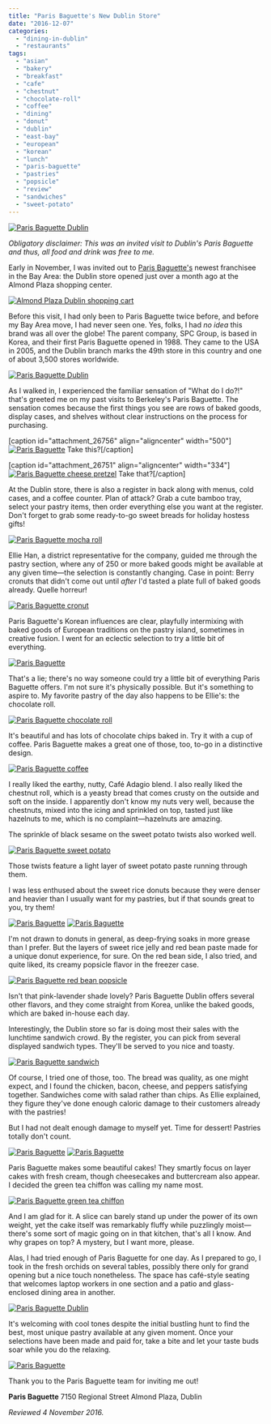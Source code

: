 ```yaml
---
title: "Paris Baguette's New Dublin Store"
date: "2016-12-07"
categories: 
  - "dining-in-dublin"
  - "restaurants"
tags: 
  - "asian"
  - "bakery"
  - "breakfast"
  - "cafe"
  - "chestnut"
  - "chocolate-roll"
  - "coffee"
  - "dining"
  - "donut"
  - "dublin"
  - "east-bay"
  - "european"
  - "korean"
  - "lunch"
  - "paris-baguette"
  - "pastries"
  - "popsicle"
  - "review"
  - "sandwiches"
  - "sweet-potato"
---
```


[![Paris Baguette Dublin](http://s3.amazonaws.com/thegourmez-wpmedia/2016/12/ParisBaguette_45-500x326.jpg)](http://s3.amazonaws.com/thegourmez-wpmedia/2016/12/ParisBaguette_45.jpg)

_Obligatory disclaimer: This was an invited visit to Dublin's Paris Baguette and thus, all food and drink was free to me._

Early in November, I was invited out to [Paris Baguette's](http://www.parisbaguetteusa.com/) newest franchisee in the Bay Area: the Dublin store opened just over a month ago at the Almond Plaza shopping center.

[![Almond Plaza Dublin shopping cart](http://s3.amazonaws.com/thegourmez-wpmedia/2016/12/ParisBaguette_44-389x500.jpg)](http://s3.amazonaws.com/thegourmez-wpmedia/2016/12/ParisBaguette_44.jpg)

Before this visit, I had only been to Paris Baguette twice before, and before my Bay Area move, I had never seen one. Yes, folks, I had _no idea_ this brand was all over the globe! The parent company, SPC Group, is based in Korea, and their first Paris Baguette opened in 1988. They came to the USA in 2005, and the Dublin branch marks the 49th store in this country and one of about 3,500 stores worldwide.

[![Paris Baguette Dublin](http://s3.amazonaws.com/thegourmez-wpmedia/2016/12/ParisBaguette_01-500x334.jpg)](http://s3.amazonaws.com/thegourmez-wpmedia/2016/12/ParisBaguette_01.jpg)

As I walked in, I experienced the familiar sensation of "What do I do?!" that's greeted me on my past visits to Berkeley's Paris Baguette. The sensation comes because the first things you see are rows of baked goods, display cases, and shelves without clear instructions on the process for purchasing.

\[caption id="attachment\_26756" align="aligncenter" width="500"\][![Paris Baguette](http://s3.amazonaws.com/thegourmez-wpmedia/2016/12/ParisBaguette_32-500x354.jpg)](http://s3.amazonaws.com/thegourmez-wpmedia/2016/12/ParisBaguette_32.jpg) Take this?\[/caption\]

\[caption id="attachment\_26751" align="aligncenter" width="334"\][![Paris Baguette cheese pretzel](http://s3.amazonaws.com/thegourmez-wpmedia/2016/12/ParisBaguette_14-334x500.jpg)](http://s3.amazonaws.com/thegourmez-wpmedia/2016/12/ParisBaguette_14.jpg) Take that?\[/caption\]

At the Dublin store, there is also a register in back along with menus, cold cases, and a coffee counter. Plan of attack? Grab a cute bamboo tray, select your pastry items, then order everything else you want at the register. Don't forget to grab some ready-to-go sweet breads for holiday hostess gifts!

[![Paris Baguette mocha roll](http://s3.amazonaws.com/thegourmez-wpmedia/2016/12/ParisBaguette_33-500x334.jpg)](http://s3.amazonaws.com/thegourmez-wpmedia/2016/12/ParisBaguette_33.jpg)

Ellie Han, a district representative for the company, guided me through the pastry section, where any of 250 or more baked goods might be available at any given time—the selection is constantly changing. Case in point: Berry cronuts that didn't come out until _after_ I'd tasted a plate full of baked goods already. Quelle horreur!

[![Paris Baguette cronut](http://s3.amazonaws.com/thegourmez-wpmedia/2016/12/ParisBaguette_25-500x334.jpg)](http://s3.amazonaws.com/thegourmez-wpmedia/2016/12/ParisBaguette_25.jpg)

Paris Baguette's Korean influences are clear, playfully intermixing with baked goods of European traditions on the pastry island, sometimes in creative fusion. I went for an eclectic selection to try a little bit of everything.

[![Paris Baguette](http://s3.amazonaws.com/thegourmez-wpmedia/2016/12/ParisBaguette_02-500x334.jpg)](http://s3.amazonaws.com/thegourmez-wpmedia/2016/12/ParisBaguette_02.jpg)

That's a lie; there's no way someone could try a little bit of everything Paris Baguette offers. I'm not sure it's physically possible. But it's something to aspire to. My favorite pastry of the day also happens to be Ellie's: the chocolate roll.

[![Paris Baguette chocolate roll](http://s3.amazonaws.com/thegourmez-wpmedia/2016/12/ParisBaguette_04-500x433.jpg)](http://s3.amazonaws.com/thegourmez-wpmedia/2016/12/ParisBaguette_04.jpg)

It's beautiful and has lots of chocolate chips baked in. Try it with a cup of coffee. Paris Baguette makes a great one of those, too, to-go in a distinctive design.

[![Paris Baguette coffee](http://s3.amazonaws.com/thegourmez-wpmedia/2016/12/ParisBaguette_43-334x500.jpg)](http://s3.amazonaws.com/thegourmez-wpmedia/2016/12/ParisBaguette_43.jpg)

I really liked the earthy, nutty, Café Adagio blend. I also really liked the chestnut roll, which is a yeasty bread that comes crusty on the outside and soft on the inside. I apparently don't know my nuts very well, because the chestnuts, mixed into the icing and sprinkled on top, tasted just like hazelnuts to me, which is no complaint—hazelnuts are amazing.

The sprinkle of black sesame on the sweet potato twists also worked well.

[![Paris Baguette sweet potato](http://s3.amazonaws.com/thegourmez-wpmedia/2016/12/ParisBaguette_28-500x334.jpg)](http://s3.amazonaws.com/thegourmez-wpmedia/2016/12/ParisBaguette_28.jpg)

Those twists feature a light layer of sweet potato paste running through them.

I was less enthused about the sweet rice donuts because they were denser and heavier than I usually want for my pastries, but if that sounds great to you, try them!

[![Paris Baguette](http://s3.amazonaws.com/thegourmez-wpmedia/2016/12/ParisBaguette_06-478x500.jpg)](http://s3.amazonaws.com/thegourmez-wpmedia/2016/12/ParisBaguette_06.jpg) [![Paris Baguette](http://s3.amazonaws.com/thegourmez-wpmedia/2016/12/ParisBaguette_07-500x325.jpg)](http://s3.amazonaws.com/thegourmez-wpmedia/2016/12/ParisBaguette_07.jpg)

I'm not drawn to donuts in general, as deep-frying soaks in more grease than I prefer. But the layers of sweet rice jelly and red bean paste made for a unique donut experience, for sure. On the red bean side, I also tried, and quite liked, its creamy popsicle flavor in the freezer case.

[![Paris Baguette red bean popsicle](http://s3.amazonaws.com/thegourmez-wpmedia/2016/12/ParisBaguette_41-254x500.jpg)](http://s3.amazonaws.com/thegourmez-wpmedia/2016/12/ParisBaguette_41.jpg)

Isn't that pink-lavender shade lovely? Paris Baguette Dublin offers several other flavors, and they come straight from Korea, unlike the baked goods, which are baked in-house each day.

Interestingly, the Dublin store so far is doing most their sales with the lunchtime sandwich crowd. By the register, you can pick from several displayed sandwich types. They'll be served to you nice and toasty.

[![Paris Baguette sandwich](http://s3.amazonaws.com/thegourmez-wpmedia/2016/12/ParisBaguette_08-500x338.jpg)](http://s3.amazonaws.com/thegourmez-wpmedia/2016/12/ParisBaguette_08.jpg)

Of course, I tried one of those, too. The bread was quality, as one might expect, and I found the chicken, bacon, cheese, and peppers satisfying together. Sandwiches come with salad rather than chips. As Ellie explained, they figure they've done enough caloric damage to their customers already with the pastries!

But I had not dealt enough damage to myself yet. Time for dessert! Pastries totally don't count.

[![Paris Baguette](http://s3.amazonaws.com/thegourmez-wpmedia/2016/12/ParisBaguette_35-500x277.jpg)](http://s3.amazonaws.com/thegourmez-wpmedia/2016/12/ParisBaguette_35.jpg) [![Paris Baguette](http://s3.amazonaws.com/thegourmez-wpmedia/2016/12/ParisBaguette_37-450x500.jpg)](http://s3.amazonaws.com/thegourmez-wpmedia/2016/12/ParisBaguette_37.jpg)

Paris Baguette makes some beautiful cakes! They smartly focus on layer cakes with fresh cream, though cheesecakes and buttercream also appear. I decided the green tea chiffon was calling my name most.

[![Paris Baguette green tea chiffon](http://s3.amazonaws.com/thegourmez-wpmedia/2016/12/ParisBaguette_10-500x403.jpg)](http://s3.amazonaws.com/thegourmez-wpmedia/2016/12/ParisBaguette_10.jpg)

And I am glad for it. A slice can barely stand up under the power of its own weight, yet the cake itself was remarkably fluffy while puzzlingly moist—there's some sort of magic going on in that kitchen, that's all I know. And why grapes on top? A mystery, but I want more, please.

Alas, I had tried enough of Paris Baguette for one day. As I prepared to go, I took in the fresh orchids on several tables, possibly there only for grand opening but a nice touch nonetheless. The space has café-style seating that welcomes laptop workers in one section and a patio and glass-enclosed dining area in another.

[![Paris Baguette Dublin](http://s3.amazonaws.com/thegourmez-wpmedia/2016/12/ParisBaguette_42.jpg)](http://s3.amazonaws.com/thegourmez-wpmedia/2016/12/ParisBaguette_42.jpg)

It's welcoming with cool tones despite the initial bustling hunt to find the best, most unique pastry available at any given moment. Once your selections have been made and paid for, take a bite and let your taste buds soar while you do the relaxing.

[![Paris Baguette](http://s3.amazonaws.com/thegourmez-wpmedia/2016/12/ParisBaguette_12-500x334.jpg)](http://s3.amazonaws.com/thegourmez-wpmedia/2016/12/ParisBaguette_12.jpg)

Thank you to the Paris Baguette team for inviting me out!

**Paris Baguette** 7150 Regional Street Almond Plaza, Dublin

_Reviewed 4 November 2016._
